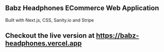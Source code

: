 
## Babz Headphones ECommerce Web Application

Built with Next.js, CSS, Sanity.io and Stripe


## Checkout the live version at https://babz-headphones.vercel.app
